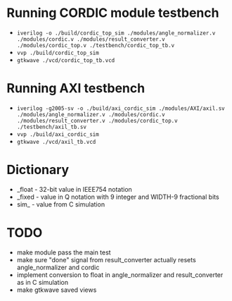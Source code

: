 # Running CORDIC module testbench
- `iverilog -o ./build/cordic_top_sim ./modules/angle_normalizer.v ./modules/cordic.v ./modules/result_converter.v ./modules/cordic_top.v ./testbench/cordic_top_tb.v`
- `vvp ./build/cordic_top_sim`
- `gtkwave ./vcd/cordic_top_tb.vcd`

# Running AXI testbench
- `iverilog -g2005-sv -o ./build/axi_cordic_sim ./modules/AXI/axil.sv ./modules/angle_normalizer.v ./modules/cordic.v ./modules/result_converter.v ./modules/cordic_top.v ./testbench/axil_tb.sv`
- `vvp ./build/axi_cordic_sim`
- `gtkwave ./vcd/axil_tb.vcd`

# Dictionary
- _float - 32-bit value in IEEE754 notation
- _fixed - value in Q notation with 9 integer and WIDTH-9 fractional bits
- sim_ - value from C simulation

# TODO
- make module pass the main test
- make sure "done" signal from result_converter actually resets angle_normalizer and cordic
- implement conversion to float in angle_normalizer and result_converter as in C simulation
- make gtkwave saved views